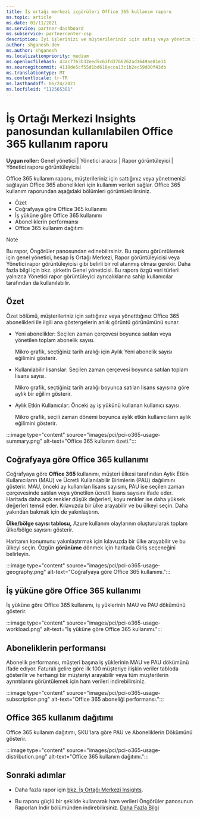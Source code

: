```yaml
---
title: İş ortağı merkezi içgörüleri Office 365 kullanım raporu
ms.topic: article
ms.date: 01/11/2021
ms.service: partner-dashboard
ms.subservice: partnercenter-csp
description: İyi işlerinizi ve müşterileriniz için satış veya yönetim için office 365 aboneliklerinin kullanımıyla ilgili olarak geliştirebilirsiniz.
author: shganesh-dev
ms.author: shganesh
ms.localizationpriority: medium
ms.openlocfilehash: 43ac7763b32eed5c63fd3766262ad1649ae81e11
ms.sourcegitcommit: 4118de5cf55d1bd618ecca13c1b2ec59d80f43db
ms.translationtype: MT
ms.contentlocale: tr-TR
ms.lasthandoff: 06/24/2021
ms.locfileid: "112565381"
---
```

# <a name="office-365-usage-report-available-from-the-partner-center-insights-dashboard"></a>İş Ortağı Merkezi Insights panosundan kullanılabilen Office 365 kullanım raporu

**Uygun roller:** Genel yönetici | Yönetici aracısı | Rapor görüntüleyici | Yönetici raporu görüntüleyicisi

Office 365 kullanım raporu, müşterileriniz için sattığınız veya yönetmenizi sağlayan Office 365 abonelikleri için kullanım verileri sağlar. Office 365 kullanım raporundan aşağıdaki bölümleri görüntüebilirsiniz.

- Özet
- Coğrafyaya göre Office 365 kullanımı
- İş yüküne göre Office 365 kullanımı
- Aboneliklerin performansı
- Office 365 kullanım dağıtımı

 > [!NOTE]
 > Bu rapor, Öngörüler panosundan edinebilirsiniz. Bu raporu görüntülemek için genel yönetici, hesap İş Ortağı Merkezi, Rapor görüntüleyicisi veya Yönetici rapor görüntüleyicisi gibi belirli bir rol atanmış olması gerekir. Daha fazla bilgi için bkz. şirketin Genel yöneticisi. Bu rapora özgü veri türleri yalnızca Yönetici rapor görüntüleyici ayrıcalıklarına sahip kullanıcılar tarafından da kullanılabilir.

## <a name="summary"></a>Özet

Özet bölümü, müşterileriniz için sattığınız veya yönetttığınız Office 365 abonelikleri ile ilgili ana göstergelerin anlık görüntü görünümünü sunar.  

- Yeni abonelikler: Seçilen zaman çerçevesi boyunca satılan veya yönetilen toplam abonelik sayısı.

   Mikro grafik, seçtiğiniz tarih aralığı için Aylık Yeni abonelik sayısı eğilimini gösterir.

- Kullanılabilir lisanslar: Seçilen zaman çerçevesi boyunca satılan toplam lisans sayısı.

   Mikro grafik, seçtiğiniz tarih aralığı boyunca satılan lisans sayısına göre aylık bir eğilim gösterir.

- Aylık Etkin Kullanıcılar: Önceki ay iş yükünü kullanan kullanıcı sayısı. 

   Mikro grafik, seçili zaman dönemi boyunca aylık etkin kullanıcıların aylık eğilimini gösterir.

:::image type="content" source="images/pci/pci-o365-usage-summary.png" alt-text="Office 365 kullanım özeti.":::

## <a name="office-365-usage-by-geography"></a>Coğrafyaya göre Office 365 kullanımı

Coğrafyaya göre **Office 365** kullanımı, müşteri ülkesi tarafından Aylık Etkin Kullanıcıların (MAU) ve Ücretli Kullanılabilir Birimlerin (PAU) dağılımını gösterir. MAU, önceki ay kullanılan lisans sayısını, PAU ise seçilen zaman çerçevesinde satılan veya yönetilen ücretli lisans sayısını ifade eder. Haritada daha açık renkler düşük değerleri, koyu renkler ise daha yüksek değerleri temsil eder. Kılavuzda bir ülke arayabilir ve bu ülkeyi seçin. Daha yakından bakmak için de yakınlaştırın.

**Ülke/bölge sayısı tablosu,** Azure kullanım olaylarının oluşturularak toplam ülke/bölge sayısını gösterir.

Haritanın konumunu yakınlaştırmak için kılavuzda bir ülke arayabilir ve bu ülkeyi seçin. Özgün **görünüme** dönmek için haritada Giriş seçeneğini belirleyin.


:::image type="content" source="images/pci/pci-o365-usage-geography.png" alt-text="Coğrafyaya göre Office 365 kullanımı.":::

## <a name="office-365-usage-by-workload"></a>İş yüküne göre Office 365 kullanımı

İş yüküne göre Office 365 kullanımı, iş yüklerinin MAU ve PAU dökümünü gösterir.

:::image type="content" source="images/pci/pci-o365-usage-workload.png" alt-text="İş yüküne göre Office 365 kullanımı.":::

## <a name="subscriptions-performance"></a>Aboneliklerin performansı

Abonelik performansı, müşteri başına iş yüklerinin MAU ve PAU dökümünü ifade ediyor. Faturalı gelire göre ilk 100 müşteriye ilişkin veriler tabloda gösterilir ve herhangi bir müşteriyi arayabilir veya tüm müşterilerin ayrıntılarını görüntülemek için ham verileri indirebilirsiniz.

:::image type="content" source="images/pci/pci-o365-usage-subscription.png" alt-text="Office 365 aboneliği performansı.":::

## <a name="office-365-usage-distribution"></a>Office 365 kullanım dağıtımı

Office 365 kullanım dağıtımı, SKU'lara göre PAU ve Aboneliklerin Dökümünü gösterir.

:::image type="content" source="images/pci/pci-o365-usage-distribution.png" alt-text="Office 365 kullanım dağıtımı.":::

## <a name="next-steps"></a>Sonraki adımlar

- Daha fazla rapor için [bkz. İş Ortağı Merkezi Insights](partner-center-insights.md).

- Bu raporu güçlü bir şekilde kullanarak ham verileri Öngörüler panosunun Raporları İndir bölümünden indirebilirsiniz. [Daha Fazla Bilgi](pci-download-reports.md) 
